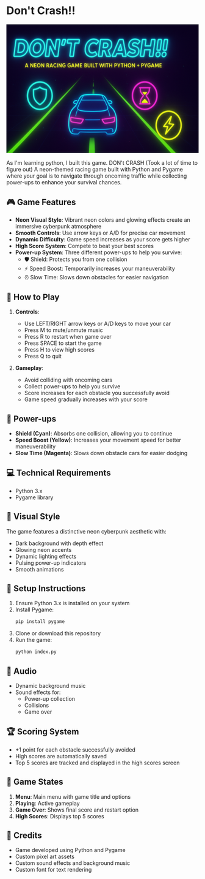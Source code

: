 # Don't Crash!!

![Don't Crash!! Game Banner](assets/images/game-banner.png)

As I'm learning python, I built this game. DON't CRASH (Took a lot of time to figure out)
A neon-themed racing game built with Python and Pygame where your goal is to navigate through oncoming traffic while collecting power-ups to enhance your survival chances.

## 🎮 Game Features

- **Neon Visual Style**: Vibrant neon colors and glowing effects create an immersive cyberpunk atmosphere
- **Smooth Controls**: Use arrow keys or A/D for precise car movement
- **Dynamic Difficulty**: Game speed increases as your score gets higher
- **High Score System**: Compete to beat your best scores
- **Power-up System**: Three different power-ups to help you survive:
  - 🛡️ Shield: Protects you from one collision
  - ⚡ Speed Boost: Temporarily increases your maneuverability
  - ⏰ Slow Time: Slows down obstacles for easier navigation

## 🎯 How to Play

1. **Controls**:

   - Use LEFT/RIGHT arrow keys or A/D keys to move your car
   - Press M to mute/unmute music
   - Press R to restart when game over
   - Press SPACE to start the game
   - Press H to view high scores
   - Press Q to quit

2. **Gameplay**:
   - Avoid colliding with oncoming cars
   - Collect power-ups to help you survive
   - Score increases for each obstacle you successfully avoid
   - Game speed gradually increases with your score

## 🚀 Power-ups

- **Shield (Cyan)**: Absorbs one collision, allowing you to continue
- **Speed Boost (Yellow)**: Increases your movement speed for better maneuverability
- **Slow Time (Magenta)**: Slows down obstacle cars for easier dodging

## 💻 Technical Requirements

- Python 3.x
- Pygame library

## 🎨 Visual Style

The game features a distinctive neon cyberpunk aesthetic with:

- Dark background with depth effect
- Glowing neon accents
- Dynamic lighting effects
- Pulsing power-up indicators
- Smooth animations

## 🔧 Setup Instructions

1. Ensure Python 3.x is installed on your system
2. Install Pygame:
   ```bash
   pip install pygame
   ```
3. Clone or download this repository
4. Run the game:
   ```bash
   python index.py
   ```

## 🎵 Audio

- Dynamic background music
- Sound effects for:
  - Power-up collection
  - Collisions
  - Game over

## 🏆 Scoring System

- +1 point for each obstacle successfully avoided
- High scores are automatically saved
- Top 5 scores are tracked and displayed in the high scores screen

## 🔄 Game States

1. **Menu**: Main menu with game title and options
2. **Playing**: Active gameplay
3. **Game Over**: Shows final score and restart option
4. **High Scores**: Displays top 5 scores

## 📝 Credits

- Game developed using Python and Pygame
- Custom pixel art assets
- Custom sound effects and background music
- Custom font for text rendering
